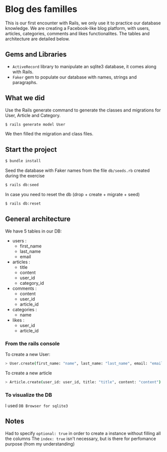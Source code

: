# Blog des familles

This is our first encounter with Rails, we only use it to practice our database knowledge.
We are creating a Facebook-like blog platform, with users, articles, categories, comments and likes functionalites.
The tables and architecture are detailed below.

## Gems and Libraries
- `ActiveRecord` library to manipulate an sqlite3 database, it comes along with Rails.
- `Faker` gem to populate our database with names, strings and paragraphs.

## What we did
Use the Rails generate command to generate the classes and migrations for User, Article and Category.
```sh
$ rails generate model User
```
We then filled the migration and class files.

## Start the project
```sh
$ bundle install
```

Seed the database with Faker names from the file `db/seeds.rb` created during  the exercise
```sh
$ rails db:seed
```

In case you need to reset the db (drop + create + migrate + seed)
```sh
$ rails db:reset
```

## General architecture
We have 5 tables in our DB:
- users :
  - first_name
  - last_name
  - email
- articles :
  - title
  - content
  - user_id
  - category_id
- comments :
  - content
  - user_id
  - article_id
- categories :
  - name
- likes :
  - user_id
  - article_id


### From the rails console
To create a new User:
```sh
> User.create(first_name: "name", last_name: "last_name", email: "email")
```

To create a new article
```sh
> Article.create(user_id: user_id, title: "title", content: "content")
```
### To visualize the DB
I used `DB Browser for sqlite3`

## Notes
Had to specify `optional: true` in order to create a instance without filling all the columns
The `index: true` isn't necessary, but is there for perfomance purpose (from my understanding)
